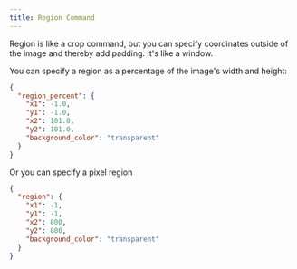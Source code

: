 ```yaml
---
title: Region Command
---
```


Region is like a crop command, but you can specify coordinates outside of the image and thereby add padding.
It's like a window.

You can specify a region as a percentage of the image's width and height:

```json
{
  "region_percent": {
    "x1": -1.0,
    "y1": -1.0,
    "x2": 101.0,
    "y2": 101.0,
    "background_color": "transparent"
  }
}
```

Or you can specify a pixel region

```json
{
  "region": {
    "x1": -1,
    "y1": -1,
    "x2": 800,
    "y2": 800,
    "background_color": "transparent"
  }
}
```
